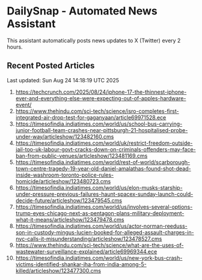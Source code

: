 # DailySnap - Automated News Assistant

This assistant automatically posts news updates to X (Twitter) every 2 hours.

## Recent Posted Articles

Last updated: Sun Aug 24 14:18:19 UTC 2025

1. https://techcrunch.com/2025/08/24/iphone-17-the-thinnest-iphone-ever-and-everything-else-were-expecting-out-of-apples-hardware-event/
2. https://www.thehindu.com/sci-tech/science/isro-completes-first-integrated-air-drop-test-for-gaganyaan/article69971528.ece
3. https://timesofindia.indiatimes.com/world/us/school-bus-carrying-junior-football-team-crashes-near-pittsburgh-21-hospitalised-probe-under-way/articleshow/123482160.cms
4. https://timesofindia.indiatimes.com/world/uk/restrict-freedom-outside-jail-too-uk-labour-govt-cracks-down-on-criminals-offenders-may-face-ban-from-public-venues/articleshow/123481169.cms
5. https://timesofindia.indiatimes.com/world/rest-of-world/scarborough-town-centre-tragedy-19-year-old-daniel-amalathas-found-shot-dead-inside-washroom-toronto-police-rules-homicide/articleshow/123480723.cms
6. https://timesofindia.indiatimes.com/world/us/elon-musks-starship-under-pressure-previous-failures-haunt-spacex-sunday-launch-could-decide-future/articleshow/123479545.cms
7. https://timesofindia.indiatimes.com/world/us/involves-several-options-trump-eyes-chicago-next-as-pentagon-plans-military-deployment-what-it-means/articleshow/123479478.cms
8. https://timesofindia.indiatimes.com/world/us/actor-norman-reeduss-son-in-custody-mingus-lucien-booked-for-alleged-assault-charges-in-nyc-calls-it-misunderstanding/articleshow/123478527.cms
9. https://www.thehindu.com/sci-tech/science/what-are-the-uses-of-wastewater-surveillance-explained/article69969344.ece
10. https://timesofindia.indiatimes.com/world/us/new-york-bus-crash-victims-identified-shankar-jha-from-india-among-5-killed/articleshow/123477300.cms
